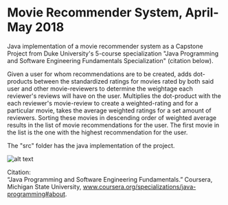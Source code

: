 # Movie Recommender System, April-May 2018 
Java implementation of a movie recommender system as a Capstone Project from Duke University's 5-course specialization "Java Programming and Software Engineering Fundamentals Specialization" (citation below).  

Given a user for whom recommendations are to be created, adds dot-products between the standardized ratings for movies rated by both said user and other movie-reviewers to determine the weightage each reviewer's reviews will have on the user. 
Multiplies the dot-product with the each reviewer's movie-review to create a weighted-rating and for a particular movie, takes the average weighted ratings for a set amount of reviewers. Sorting these movies in descending order of weighted average results in the list of movie recommendations for the user.
The first movie in the list is the one with the highest recommendation for the user.

The "src" folder has the java implementation of the project.

![alt text](MovieRecommenderSystem/Recommendations.png "Screenshot of outputted HTML table of recommendations for 'User 65' (I slightly shrunk the table from its original size so it could fit better in the screenshot)")

Citation:<br />
“Java Programming and Software Engineering Fundamentals.” Coursera, Michigan State University, www.coursera.org/specializations/java-programming#about.
